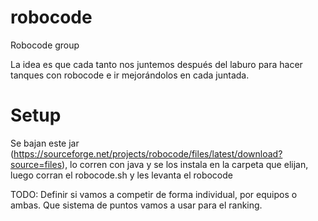 # robocode
Robocode group

La idea es que cada tanto nos juntemos después del laburo para hacer tanques con robocode e ir mejorándolos en cada juntada.

<h1>Setup</h1>

Se bajan este jar (https://sourceforge.net/projects/robocode/files/latest/download?source=files), lo corren con java y se los instala en la carpeta que elijan, luego corran el robocode.sh y les levanta el robocode

TODO:
Definir si vamos a competir de forma individual, por equipos o ambas.
Que sistema de puntos vamos a usar para el ranking.
